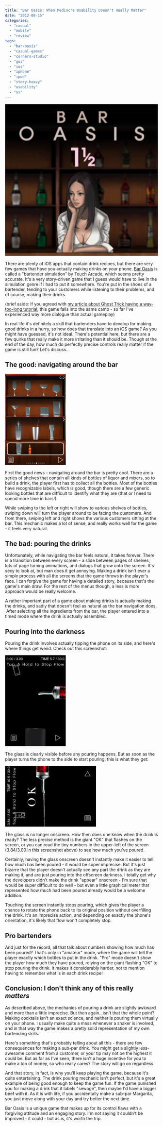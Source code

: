 ```yaml
---
title: "Bar Oasis: When Mediocre Usability Doesn't Really Matter"
date: "2012-08-15"
categories: 
  - "casual"
  - "mobile"
  - "review"
tags: 
  - "bar-oasis"
  - "casual-games"
  - "corners-studio"
  - "gui"
  - "ios"
  - "iphone"
  - "ipod"
  - "story-heavy"
  - "usability"
  - "ux"
---
```


![](images/title_cropped.jpg "title_cropped")

There are plenty of iOS apps that contain drink recipes, but there are very few games that have you actually making drinks on your phone. [Bar Oasis](http://itunes.apple.com/us/app/bar-oasis-1.5/id521430104?mt=8) is called a "bartender simulation" by [Touch Arcade](http://toucharcade.com/2012/08/01/bar-oasis-2-review-hendricks-gin-and-tonic-with-cucumber-please/), which seems pretty accurate. It's a very story-driven game that I guess would have to live in the simulation genre if I had to put it somewhere. You're put in the shoes of a bartender, tending to your customers while listening to their problems, and of course, making their drinks.

(brief aside: If you agreed with [my article about Ghost Trick having a way-too-long tutorial](http://www.thatgamesux.com/mobile-games-tutorials-should-fit-mobile-attention-spans/ "Mobile Games: Tutorials Should Fit Mobile Attention Spans"), this game falls into the same camp - so far I've experienced way more dialogue than actual gameplay)

In real life it's definitely a skill that bartenders have to develop for making good drinks in a hurry, so how does that translate into an iOS game? As you might have guessed, it's not ideal. There's potential here, but there are a few quirks that really make it more irritating than it should be. Though at the end of the day, how much do perfectly precise controls really matter if the game is still fun? Let's discuss...

## The good: navigating around the bar

[![](images/the_bar-200x300.jpg "the_bar")](images/the_bar.jpg)

First the good news - navigating around the bar is pretty cool. There are a series of shelves that contain all kinds of bottles of liquor and mixers, so to build a drink, the player first has to collect all the bottles. Most of the bottles have recognizable labels, which is good, though there are a few generic looking bottles that are difficult to identify what they are (that or I need to spend more time in bars!).

While swiping to the left or right will show to various shelves of bottles, swiping down will turn the player around to be facing the customers. And from there, swiping left and right shows the various customers sitting at the bar. This mechanic makes a lot of sense, and really works well for the game - it feels very natural.

## The bad: pouring the drinks

Unfortunately, while navigating the bar feels natural, it takes forever. There is a transition between every screen - a slide between pages of shelves, lots of page turning animations, and dialogs that grow onto the screen. It's sexy to look at, but man does it get annoying. Making a drink isn't ever a simple process with all the screens that the game throws in the player's face. I can forgive the game for having a detailed story, because that's the game's main draw. For the rest of the menus though, a less is more approach would be really welcome.

A rather important part of a game about making drinks is actually making the drinks, and sadly that doesn't feel as natural as the bar navigation does.  After selecting all the ingredients from the bar, the player entered into a timed mode where the drink is actually assembled.

## Pouring into the darkness

Pouring the drink involves actually tipping the phone on its side, and here's where things get weird. Check out this screenshot:

[![](images/pouring_start_2-200x300.jpg "pouring_start_2")](images/pouring_start_2.jpg)

The glass is clearly visible before any pouring happens. But as soon as the player turns the phone to the side to start pouring, this is what they get:

[![](images/pouring_amateur_done-e1344995548114-300x200.jpg "pouring_amateur_done")](images/pouring_amateur_done.jpg)

The glass is no longer onscreen. How then does one know when the drink is ready? The less precise method is the giant "OK" that flashes on the screen, or you can read the tiny numbers in the upper-left of the screen (3.84/3.00 in this screenshot above) to see how much you've poured.

Certainly, having the glass onscreen doesn't instantly make it easier to tell how much has been poured - it would be super imprecise. But it's just bizarre that the player doesn't actually see any part the drink as they are making it, and are just pouring into the offscreen darkness. I totally get why the developers didn't make the drink "appear" onscreen - I'm sure that would be super difficult to do well - but even a little graphical meter that represented how much had been poured already would be a welcome addition.

Touching the screen instantly stops pouring, which gives the player a chance to rotate the phone back to its original position without overfilling the drink. It's an imprecise action, and depending on exactly the phone's orientation, it's likely that flow won't completely stop.

## Pro bartenders

And just for the record, all that talk about numbers showing how much has been poured? That's only in "amateur" mode, where the game will tell the player exactly which bottles to put in the drink. "Pro" mode doesn't show the player how much they have poured, relying on the giant flashing "OK" to stop pouring the drink. It makes it considerably harder, not to mention having to remember what is in each drink recipe!

## Conclusion: I don't think any of this really _matters_

As described above, the mechanics of pouring a drink are slightly awkward and more than a little imprecise. But then again...isn't that the whole point? Making cocktails isn't an exact science, and neither is pouring them virtually on your phone. I usually make quite a mess whenever a shaker is involved, and in that way the game makes a pretty solid representation of my own bartending skills.

Here's something that's probably telling about all this - there are few consequences for making a sub-par drink. You might get a slightly less-awesome comment from a customer, or your tip may not be the highest it could be. But as far as I've seen, there isn't a huge incentive for you to make a ton of money, so who really cares? The story will go on regardless.

And that story, in fact, is why you'll keep playing the game, because it's quite entertaining. The drink pouring mechanic isn't perfect, but it's a great example of being good enough to keep the game fun. If the game punished you for making a drink that it labels "sewage", then maybe I'd have a bigger beef with it. As it is with life, if you accidentally make a sub-par Margarita, you just move along with your day and try better the next time.

Bar Oasis is a unique game that makes up for its control flaws with a forgiving attitude and an engaging story. I'm not saying it couldn't be improved - it could - but as is, it's worth the trip.
